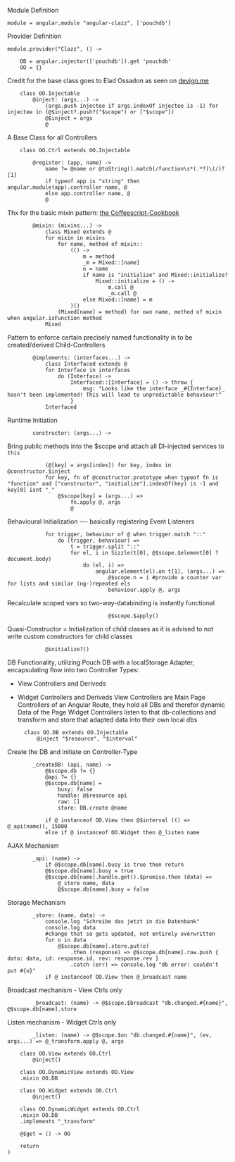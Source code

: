 Module Definition

	module = angular.module "angular-clazz", ['pouchdb']

Provider Definition

	module.provider("Clazz", () ->

		DB = angular.injector(['pouchdb']).get 'pouchdb'
		OO = {}

Credit for the base class goes to Elad Ossadon as seen on [devign.me](http://www.devign.me/angular-dot-js-coffeescript-controller-base-class)

		class OO.Injectable
			@inject: (args...) ->
				(args.push injectee if args.indexOf injectee is -1) for injectee in (@$inject?.push?("$scope") or ["$scope"])
				@$inject = args
				@

A Base Class for all Controllers

		class OO.Ctrl extends OO.Injectable

			@register: (app, name) ->
				name ?= @name or @toString().match(/function\s*(.*?)\(/)?[1]
				if typeof app is "string" then angular.module(app).controller name, @
				else app.controller name, @
				@

Thx for the basic mixin pattern: [the Coffeescript-Cookbook](http://coffeescriptcookbook.com/chapters/classes_and_objects/mixins)

			@mixin: (mixins...) ->
				class Mixed extends @
				for mixin in mixins
					for name, method of mixin::
						(() ->
							m = method
							_m = Mixed::[name]
							n = name
							if name is "initialize" and Mixed::initialize?
								Mixed::initialize = () ->
									m.call @
									_m.call @
							else Mixed::[name] = m
						)()
					(Mixed[name] = method) for own name, method of mixin when angular.isFunction method
				Mixed

Pattern to enforce certain precisely named functionality in to be created/derived Child-Controllers

			@implements: (interfaces...) ->
				class Interfaced extends @
				for Interface in interfaces
					do (Interface) ->
						Interfaced::[Interface] = () -> throw {
							msg: "Looks like the interface _#{Interface}_ hasn't been implemented! This will lead to unpredictable behaviour!"
						}
				Interfaced

Runtime Initiation

			constructor: (args...) ->

Bring public methods into the $scope and attach all DI-injected services to `this`

				(@[key] = args[index]) for key, index in @constructor.$inject
				for key, fn of @constructor.prototype when typeof fn is "function" and ["constructor", "initialize"].indexOf(key) is -1 and key[0] isnt "_"
					@$scope[key] = (args...) =>
						fn.apply @, args
						@

Behavioural Initialization --- basically registering Event Listeners

				for trigger, behaviour of @ when trigger.match "::"
					do (trigger, behaviour) =>
						t = trigger.split "::"
						for el, i in Sizzle(t[0], @$scope.$element[0] ? document.body)
							do (el, i) =>
								angular.element(el).on t[1], (args...) =>
									@$scope.n = i #provide a counter var for lists and similar (ng-)repeated els
									behaviour.apply @, args

Recalculate scoped vars so two-way-databinding is instantly functional

									@$scope.$apply()

Quasi-Constructor = Initialization of child classes as it is advised to not write custom constructors for child classes

				@initialize?()

DB Functionality, utilizing Pouch DB with a localStorage Adapter, encapsulating flow into two Controller Types:
* View Controllers and Deriveds
* Widget Controllers and Deriveds
View Controllers are Main Page Controllers of an Angular Route, they hold all DBs and therefor dynamic Data of the Page
Widget Controllers listen to that db-collections and transform and store that adapted data into their own local dbs

		class OO.DB extends OO.Injectable
			@inject "$resource", "$interval"

Create the DB and initiate on Controller-Type

			_createDB: (api, name) ->
				@$scope.db ?= {}
				@api ?= {}
				@$scope.db[name] =
					busy: false
					handle: @$resource api
					raw: []
					store: DB.create @name

				if @ instanceof OO.View then @$interval (() => @_api(name)), 15000
				else if @ instanceof OO.Widget then @_listen name

AJAX Mechanism

			_api: (name) ->
				if @$scope.db[name].busy is true then return
				@$scope.db[name].busy = true
				@$scope.db[name].handle.get().$promise.then (data) =>
					@_store name, data
					@$scope.db[name].busy = false

Storage Mechanism

			_store: (name, data) ->
				console.log "Schreibe das jetzt in die Datenbank"
				console.log data
				#change that so gets updated, not entirely overwritten
				for o in data
					@$scope.db[name].store.put(o)
						.then (response) => @$scope.db[name].raw.push { data: data, id: response.id, rev: response.rev }
						.catch (err) => console.log "db error: couldn't put #{o}"
				if @ instanceof OO.View then @_broadcast name

Broadcast mechanism - View Ctrls only

			_broadcast: (name) -> @$scope.$broadcast "db.changed.#{name}", @$scope.db[name].store

Listen mechanism - Widget Ctrls only

			_listen: (name) -> @$scope.$on "db.changed.#{name}", (ev, args...) => @_transform.apply @, args

		class OO.View extends OO.Ctrl
			@inject()

		class OO.DynamicView extends OO.View
		.mixin OO.DB

		class OO.Widget extends OO.Ctrl
			@inject()

		class OO.DynamicWidget extends OO.Ctrl
		.mixin OO.DB
		.implements "_transform"

		@$get = () -> OO

		return
	)
